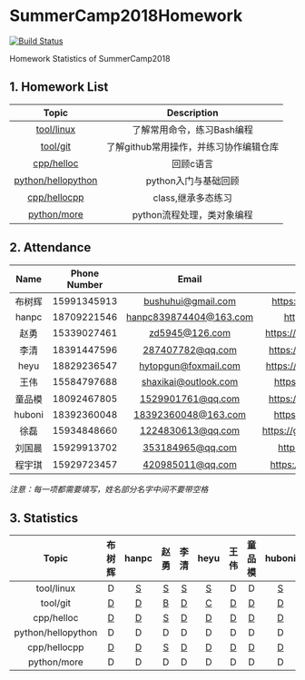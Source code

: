 # SummerCamp2018Homework

[![Build Status](https://api.travis-ci.com/npupilab/SummerCamp2018Homework.svg?branch=master)](https://travis-ci.com/npupilab/SummerCamp2018Homework/)

Homework Statistics of SummerCamp2018


## 1. Homework List

| Topic | Description |
| :---: | :---------: |
| [tool/linux]| 了解常用命令，练习Bash编程 |
| [tool/git]| 了解github常用操作，并练习协作编辑仓库 |
| [cpp/helloc]| 回顾c语言 |
| [python/hellopython]| python入门与基础回顾 |
| [cpp/hellocpp]| class,继承多态练习 |
| [python/more]| python流程处理，类对象编程 |


[tool/linux]: ./tool/linux/README.md
[tool/git]: ./tool/git/README.md
[cpp/helloc]: ./cpp/helloc/README.md
[python/hellopython]: ./python/hellopython/README.md
[cpp/hellocpp]: ./cpp/hellocpp/README.md
[python/more]: ./python/more/README.md

## 2. Attendance

| Name | Phone Number | Email | GitHub |
| :---: | :---------: | :---------: | :---------: |
| 布树辉 | 15991345913 | bushuhui@gmail.com | https://github.com/bushuhui |
| hanpc | 18709221546 | hanpc839874404@163.com | https://github.com/lonl |
| 赵勇 | 15339027461 | zd5945@126.com | https://github.com/zdzhaoyong|
| 李清 | 18391447596 | 287407782@qq.com | https://github.com/nihaoxiaoli |
| heyu | 18829236547 | hytopgun@foxmail.com | https://github.com/TopGun666 |
| 王伟 | 15584797688 | shaxikai@outlook.com | https://github.com/shaxikai |
| 童品模 | 18092467805 | 1529901761@qq.com | https://github.com/tongpinmo |
| huboni | 18392360048 | 18392360048@163.com | https://github.com/boni-hu |
| 徐磊 | 15934848660 | 1224830613@qq.com | https://github.com/JiaoYanMoGu |
| 刘国晨 | 15929913702 | 353184965@qq.com | https://github.com/trygas |
| 程宇琪 | 15929723457 | 420985011@qq.com | https://github.com/crischeng |

*注意：每一项都需要填写，姓名部分名字中间不要带空格*

## 3. Statistics
| Topic | 布树辉 | hanpc | 赵勇 | 李清 | heyu | 王伟 | 童品模 | huboni | 徐磊 | 刘国晨 | 程宇琪 |
| :---: | :---:| :---:| :---:| :---:| :---:| :---:| :---:| :---:| :---:| :---:| :---:|
| tool/linux | D | [S](tool/linux/hanpc/README.md) | [S](tool/linux/赵勇/README.md) | [S](tool/linux/李清/README.md) | [S](tool/linux/heyu/README.md) | D | D | [S](tool/linux/huboni/README.md) | [S](tool/linux/徐磊/README.md) | [S](tool/linux/刘国晨/README.md) | [S](tool/linux/程宇琪/README.md) |
| tool/git | [D](tool/git/evaluation/no_upload.md) | [D](tool/git/evaluation/no_upload.md) | [B](tool/git/evaluation/fork.md) | [D](tool/git/evaluation/no_upload.md) | [C](tool/git/evaluation/content.md) | [D](tool/git/evaluation/no_upload.md) | [D](tool/git/evaluation/no_upload.md) | [D](tool/git/evaluation/no_upload.md) | [D](tool/git/evaluation/no_upload.md) | [C](tool/git/evaluation/content.md) | [B](tool/git/evaluation/fork.md) |
| cpp/helloc | [D](cpp/helloc/evaluation/no_main.md) | [D](cpp/helloc/evaluation/no_main.md) | [S](cpp/helloc/赵勇/main.c) | [D](cpp/helloc/evaluation/no_main.md) | [D](cpp/helloc/evaluation/no_main.md) | [D](cpp/helloc/evaluation/no_main.md) | [D](cpp/helloc/evaluation/no_main.md) | [D](cpp/helloc/evaluation/no_main.md) | [S](cpp/helloc/徐磊/main.c) | [B](cpp/helloc/evaluation/app_no_output.md) | [D](cpp/helloc/evaluation/no_main.md) |
| python/hellopython | D | D | D | D | D | D | D | D | D | D | D |
| cpp/hellocpp | [D](cpp/hellocpp/evaluation/no_student.md) | [D](cpp/hellocpp/evaluation/no_student.md) | [S](cpp/hellocpp/赵勇/student.h) | [D](cpp/hellocpp/evaluation/no_student.md) | [D](cpp/hellocpp/evaluation/no_student.md) | [D](cpp/hellocpp/evaluation/no_student.md) | [D](cpp/hellocpp/evaluation/no_student.md) | [D](cpp/hellocpp/evaluation/no_student.md) | [D](cpp/hellocpp/evaluation/no_student.md) | [D](cpp/hellocpp/evaluation/no_student.md) | [D](cpp/hellocpp/evaluation/no_student.md) |
| python/more | D | D | D | D | D | D | D | D | D | D | D |
